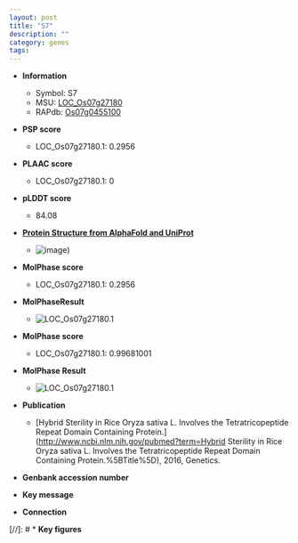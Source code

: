 ```yaml
---
layout: post
title: "S7"
description: ""
category: genes
tags: 
---
```


* **Information**  
    + Symbol: S7  
    + MSU: [LOC_Os07g27180](http://rice.plantbiology.msu.edu/cgi-bin/ORF_infopage.cgi?orf=LOC_Os07g27180)  
    + RAPdb: [Os07g0455100](http://rapdb.dna.affrc.go.jp/viewer/gbrowse_details/irgsp1?name=Os07g0455100)  

* **PSP score**  
    + LOC_Os07g27180.1: 0.2956 

* **PLAAC score**  
    + LOC_Os07g27180.1: 0 

* **pLDDT score**
    + 84.08

* **[Protein Structure from AlphaFold and UniProt](https://www.uniprot.org/uniprotkb/A0A0P0X610/entry#structure)**
    + ![image](https://ricepsp.github.io/images/A/AF-A0A0P0X610-F1.png))

* **MolPhase score**
    + LOC_Os07g27180.1: 0.2956

* **MolPhaseResult**
    + ![LOC_Os07g27180.1](https://ricepsp.github.io/pictures/LOC_Os07g/LOC_Os07g27180.1.png)

* **MolPhase score**
    + LOC_Os07g27180.1: 0.99681001

* **MolPhase Result**
    + ![LOC_Os07g27180.1](https://304243504.github.io/Pictures/LOC_Os07g/LOC_Os07g27180.1.png)

* **Publication**  
    + [Hybrid Sterility in Rice Oryza sativa L. Involves the Tetratricopeptide Repeat Domain Containing Protein.](http://www.ncbi.nlm.nih.gov/pubmed?term=Hybrid Sterility in Rice Oryza sativa L. Involves the Tetratricopeptide Repeat Domain Containing Protein.%5BTitle%5D), 2016, Genetics.

* **Genbank accession number**  

* **Key message**  

* **Connection**  

[//]: # * **Key figures**  


